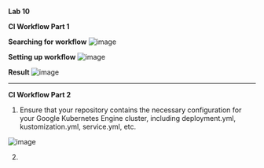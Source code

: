 **Lab 10**

**CI Workflow Part 1**

**Searching for workflow**
![image](https://user-images.githubusercontent.com/86587313/168496748-d2e96488-7b34-4efb-bdeb-0c342ddfe783.png)

**Setting up workflow**
![image](https://user-images.githubusercontent.com/86587313/168496813-7f899a61-cd05-4e19-ab8f-d694ac08f093.png)

**Result**
![image](https://user-images.githubusercontent.com/86587313/168496901-7e1e89a3-4345-4347-9212-c79d1a6fd7e8.png)

---------------------------------------------------------------------------------------------------------------------

**CI Workflow Part 2**

1. Ensure that your repository contains the necessary configuration for your Google Kubernetes Engine cluster, including deployment.yml, kustomization.yml, service.yml, etc.

![image](https://user-images.githubusercontent.com/86587313/168497767-b5533593-af8d-45a2-acb8-51a67afadd85.png)

2. 
